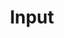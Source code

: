 ---
layout: default
title: Input
parent: Intro to Arduino
nav_order: 2
has_toc: true # on by default
has_children: false
nav_exclude: true
---